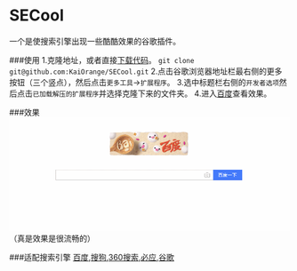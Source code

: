 # SECool
一个是使搜索引擎出现一些酷酷效果的谷歌插件。

###使用
1.克隆地址，或者直接[下载代码](/KaiOrange/SECool/archive/master.zip)。
`git clone git@github.com:KaiOrange/SECool.git`
2.点击谷歌浏览器地址栏最右侧的更多按钮（三个竖点），然后点击`更多工具`->`扩展程序`。
3.选中标题栏右侧的`开发者选项`然后点击`已加载解压的扩展程序`并选择克隆下来的文件夹。
4.进入[百度](https://www.baidu.com/)查看效果。

###效果
![使用](./images/use.gif)
（真是效果是很流畅的）

###适配搜索引擎
[百度](https://www.baidu.com/),[搜狗](https://www.sogou.com/),[360搜索](https://www.so.com/),[必应](https://cn.bing.com/),[谷歌](https://www.google.com/)